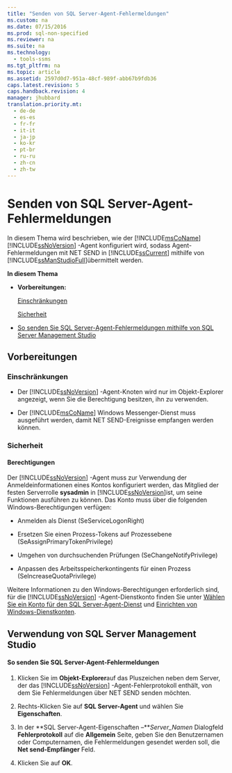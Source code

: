 ```yaml
---
title: "Senden von SQL Server-Agent-Fehlermeldungen"
ms.custom: na
ms.date: 07/15/2016
ms.prod: sql-non-specified
ms.reviewer: na
ms.suite: na
ms.technology: 
  - tools-ssms
ms.tgt_pltfrm: na
ms.topic: article
ms.assetid: 2597d0d7-951a-48cf-989f-abb67b9fdb36
caps.latest.revision: 5
caps.handback.revision: 4
manager: jhubbard
translation.priority.mt: 
  - de-de
  - es-es
  - fr-fr
  - it-it
  - ja-jp
  - ko-kr
  - pt-br
  - ru-ru
  - zh-cn
  - zh-tw
---
```

# Senden von SQL Server-Agent-Fehlermeldungen
In diesem Thema wird beschrieben, wie der [!INCLUDE[msCoName](../content/includes/msCoName_md.md)] [!INCLUDE[ssNoVersion](../content/includes/ssNoVersion_md.md)] -Agent konfiguriert wird, sodass Agent-Fehlermeldungen mit NET SEND in [!INCLUDE[ssCurrent](../content/includes/ssCurrent_md.md)] mithilfe von [!INCLUDE[ssManStudioFull](../content/includes/ssManStudioFull_md.md)]übermittelt werden.  
  
**In diesem Thema**  
  
-   **Vorbereitungen:**  
  
    [Einschränkungen](#Restrictions)  
  
    [Sicherheit](#Security)  
  
-   [So senden Sie SQL Server-Agent-Fehlermeldungen mithilfe von SQL Server Management Studio](#SSMSProcedure)  
  
## <a name="BeforeYouBegin"></a>Vorbereitungen  
  
### <a name="Restrictions"></a>Einschränkungen  
  
-   Der [!INCLUDE[ssNoVersion](../content/includes/ssNoVersion_md.md)] -Agent-Knoten wird nur im Objekt-Explorer angezeigt, wenn Sie die Berechtigung besitzen, ihn zu verwenden.  
  
-   Der [!INCLUDE[msCoName](../content/includes/msCoName_md.md)] Windows Messenger-Dienst muss ausgeführt werden, damit NET SEND-Ereignisse empfangen werden können.  
  
### <a name="Security"></a>Sicherheit  
  
#### <a name="Permissions"></a>Berechtigungen  
Der [!INCLUDE[ssNoVersion](../content/includes/ssNoVersion_md.md)] -Agent muss zur Verwendung der Anmeldeinformationen eines Kontos konfiguriert werden, das Mitglied der festen Serverrolle **sysadmin** in [!INCLUDE[ssNoVersion](../content/includes/ssNoVersion_md.md)]ist, um seine Funktionen ausführen zu können. Das Konto muss über die folgenden Windows-Berechtigungen verfügen:  
  
-   Anmelden als Dienst (SeServiceLogonRight)  
  
-   Ersetzen Sie einen Prozess\-Tokens auf Prozessebene (SeAssignPrimaryTokenPrivilege)  
  
-   Umgehen von durchsuchenden Prüfungen (SeChangeNotifyPrivilege)  
  
-   Anpassen des Arbeitsspeicherkontingents für einen Prozess (SeIncreaseQuotaPrivilege)  
  
Weitere Informationen zu den Windows-Berechtigungen erforderlich sind, für die [!INCLUDE[ssNoVersion](../content/includes/ssNoVersion_md.md)] -Agent-Dienstkonto finden Sie unter [Wählen Sie ein Konto für den SQL Server-Agent-Dienst](../content/Select-an-Account-for-the-SQL-Server-Agent-Service.md) und [Einrichten von Windows-Dienstkonten](assetId:///309b9dac-0b3a-4617-85ef-c4519ce9d014).  
  
## <a name="SSMSProcedure"></a>Verwendung von SQL Server Management Studio  
  
#### So senden Sie SQL Server-Agent-Fehlermeldungen  
  
1.  Klicken Sie im **Objekt-Explorer**auf das Pluszeichen neben dem Server, der das [!INCLUDE[ssNoVersion](../content/includes/ssNoVersion_md.md)] -Agent-Fehlerprotokoll enthält, von dem Sie Fehlermeldungen über NET SEND senden möchten.  
  
2.  Rechts\-Klicken Sie auf **SQL Server-Agent** und wählen Sie **Eigenschaften**.  
  
3.  In der **SQL Server-Agent-Eigenschaften –***Server\_Namen* Dialogfeld **Fehlerprotokoll** auf die **Allgemein** Seite, geben Sie den Benutzernamen oder Computernamen, die Fehlermeldungen gesendet werden soll, die **Net send-Empfänger** Feld.  
  
4.  Klicken Sie auf **OK**.  
  
